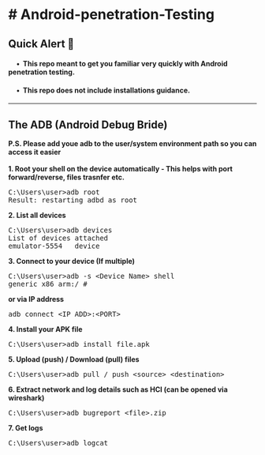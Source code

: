 <h1># Android-penetration-Testing</h1>
<h2>Quick Alert 🚨</h2>
<h4>&nbsp;&nbsp;&nbsp;&nbsp&nbsp;•&nbsp;&nbsp;This repo meant to get you familiar very quickly with Android penetration testing.</h4>
<h4>&nbsp;&nbsp;&nbsp;&nbsp&nbsp;•&nbsp;&nbsp;This repo does not include installations guidance.</h4>
<hr>
<h2>The ADB (Android Debug Bride)</h2>
<b>P.S. Please add youe adb to the user/system environment path so you can access it easier</b>
<br><br>
<b>1. Root your shell on the device automatically - This helps with port forward/reverse, files trasnfer etc.</b>
<pre>
C:\Users\user>adb root
Result: restarting adbd as root
</pre>
<b>2. List all devices</b>
<pre>
C:\Users\user>adb devices
List of devices attached
emulator-5554   device
</pre>
<b>3. Connect to your device (If multiple)</b>
<pre>
C:\Users\user>adb -s &lt;Device Name&gt; shell
generic_x86_arm:/ #
</pre>
<b>or via IP address</b>
<pre>
adb connect &lt;IP_ADD&gt;:&lt;PORT&gt;
</pre>
<b>4. Install your APK file</b>
<pre>
C:\Users\user>adb install file.apk
</pre>
<b>5. Upload (push) / Download (pull) files</b>
<pre>
C:\Users\user>adb pull / push &lt;source&gt &lt;destination&gt;
</pre>
<b>6. Extract network and log details such as HCI (can be opened via wireshark)</b>
<pre>
C:\Users\user>adb bugreport &lt;file&gt.zip
</pre>
<b>7. Get logs</b>
<pre>
C:\Users\user>adb logcat
</pre>
